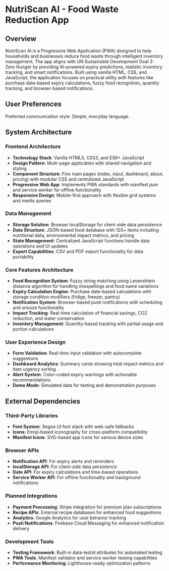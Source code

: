 # NutriScan AI - Food Waste Reduction App

## Overview

NutriScan AI is a Progressive Web Application (PWA) designed to help households and businesses reduce food waste through intelligent inventory management. The app aligns with UN Sustainable Development Goal 2: Zero Hunger by providing AI-powered expiry predictions, realistic inventory tracking, and smart notifications. Built using vanilla HTML, CSS, and JavaScript, the application focuses on practical utility with features like purchase date-based expiry calculations, fuzzy food recognition, quantity tracking, and browser-based notifications.

## User Preferences

Preferred communication style: Simple, everyday language.

## System Architecture

### Frontend Architecture
- **Technology Stack**: Vanilla HTML5, CSS3, and ES6+ JavaScript
- **Design Pattern**: Multi-page application with shared navigation and styling
- **Component Structure**: Five main pages (index, input, dashboard, about, pricing) with modular CSS and centralized JavaScript
- **Progressive Web App**: Implements PWA standards with manifest.json and service worker for offline functionality
- **Responsive Design**: Mobile-first approach with flexible grid systems and media queries

### Data Management
- **Storage Solution**: Browser localStorage for client-side data persistence
- **Data Structure**: JSON-based food database with 120+ items including nutritional data, environmental impact metrics, and pricing
- **State Management**: Centralized JavaScript functions handle data operations and UI updates
- **Export Capabilities**: CSV and PDF export functionality for data portability

### Core Features Architecture
- **Food Recognition System**: Fuzzy string matching using Levenshtein distance algorithm for handling misspellings and food name variations
- **Expiry Calculation Engine**: Purchase date-based calculations with storage condition modifiers (fridge, freezer, pantry)
- **Notification System**: Browser-based push notifications with scheduling and snooze functionality
- **Impact Tracking**: Real-time calculation of financial savings, CO2 reduction, and water conservation
- **Inventory Management**: Quantity-based tracking with partial usage and portion calculations

### User Experience Design
- **Form Validation**: Real-time input validation with autocomplete suggestions
- **Dashboard Analytics**: Summary cards showing total impact metrics and item urgency sorting
- **Alert System**: Color-coded expiry warnings with actionable recommendations
- **Demo Mode**: Simulated data for testing and demonstration purposes

## External Dependencies

### Third-Party Libraries
- **Font System**: Segoe UI font stack with web-safe fallbacks
- **Icons**: Emoji-based iconography for cross-platform compatibility
- **Manifest Icons**: SVG-based app icons for various device sizes

### Browser APIs
- **Notification API**: For expiry alerts and reminders
- **localStorage API**: For client-side data persistence
- **Date API**: For expiry calculations and time-based operations
- **Service Worker API**: For offline functionality and background notifications

### Planned Integrations
- **Payment Processing**: Stripe integration for premium plan subscriptions
- **Recipe APIs**: External recipe databases for enhanced food suggestions
- **Analytics**: Google Analytics for user behavior tracking
- **Push Notifications**: Firebase Cloud Messaging for enhanced notification delivery

### Development Tools
- **Testing Framework**: Built-in data-testid attributes for automated testing
- **PWA Tools**: Manifest validator and service worker testing capabilities
- **Performance Monitoring**: Lighthouse-ready optimization patterns
